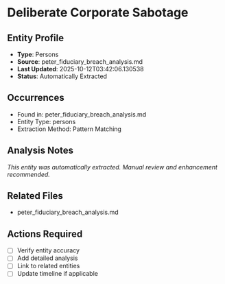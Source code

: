 # Deliberate Corporate Sabotage

## Entity Profile
- **Type**: Persons
- **Source**: peter_fiduciary_breach_analysis.md
- **Last Updated**: 2025-10-12T03:42:06.130538
- **Status**: Automatically Extracted

## Occurrences
- Found in: peter_fiduciary_breach_analysis.md
- Entity Type: persons
- Extraction Method: Pattern Matching

## Analysis Notes
*This entity was automatically extracted. Manual review and enhancement recommended.*

## Related Files
- peter_fiduciary_breach_analysis.md

## Actions Required
- [ ] Verify entity accuracy
- [ ] Add detailed analysis
- [ ] Link to related entities
- [ ] Update timeline if applicable
